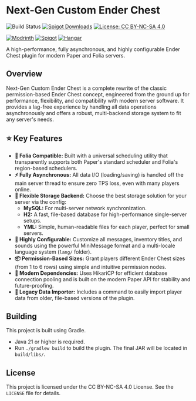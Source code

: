 # Next-Gen Custom Ender Chest

![Build Status](https://img.shields.io/github/actions/workflow/status/maiminhdung/CustomEnderChest-NextGen/build.yml?branch=main)
[![Spigot Downloads](https://img.shields.io/spiget/downloads/127090?logo=spigotmc&logoColor=white&label=spigot%20downloads&labelColor=%23ED8106&color=%23FF994C)](https://www.spigotmc.org/resources/next-gen-custom-ender-chest-async-multi-storage-mysql-h2-yml-folia-support.127090/)
[![License: CC BY-NC-SA 4.0](https://img.shields.io/badge/License-CC_BY--NC--SA_4.0-lightgrey.svg)](https://creativecommons.org/licenses/by-nc-sa/4.0/)

[![Modrinth](https://cdn.jsdelivr.net/npm/@intergrav/devins-badges@3/assets/compact/available/modrinth_vector.svg)](https://modrinth.com/plugin/smart-spawner-plugin)
[![Spigot](https://cdn.jsdelivr.net/npm/@intergrav/devins-badges@3/assets/compact/available/spigot_vector.svg)]([https://www.spigotmc.org/resources/120743/](https://www.spigotmc.org/resources/127090/))
[![Hangar](https://cdn.jsdelivr.net/npm/@intergrav/devins-badges@3/assets/compact/available/hangar_vector.svg)](https://hangar.papermc.io/maiminhdung/Next-Gen-CustomEnderChest)

A high-performance, fully asynchronous, and highly configurable Ender Chest plugin for modern Paper and Folia servers.

## Overview

Next-Gen Custom Ender Chest is a complete rewrite of the classic permission-based Ender Chest concept, engineered from the ground up for performance, flexibility, and compatibility with modern server software. It provides a lag-free experience by handling all data operations asynchronously and offers a robust, multi-backend storage system to fit any server's needs.

## ⭐ Key Features

* **🚀 Folia Compatible:** Built with a universal scheduling utility that transparently supports both Paper's standard scheduler and Folia's region-based schedulers.
* **⚡ Fully Asynchronous:** All data I/O (loading/saving) is handled off the main server thread to ensure zero TPS loss, even with many players online.
* **💾 Flexible Storage Backend:** Choose the best storage solution for your server via the config:
    * **MySQL:** For multi-server network synchronization.
    * **H2:** A fast, file-based database for high-performance single-server setups.
    * **YML:** Simple, human-readable files for each player, perfect for small servers.
* **🎨 Highly Configurable:** Customize all messages, inventory titles, and sounds using the powerful MiniMessage format and a multi-locale language system (`lang/` folder).
* **📦 Permission-Based Sizes:** Grant players different Ender Chest sizes (from 1 to 6 rows) using simple and intuitive permission nodes.
* **🔧 Modern Dependencies:** Uses HikariCP for efficient database connection pooling and is built on the modern Paper API for stability and future-proofing.
* **🔄 Legacy Data Importer:** Includes a command to easily import player data from older, file-based versions of the plugin.

## Building

This project is built using Gradle.

* Java 21 or higher is required.
* Run `./gradlew build` to build the plugin. The final JAR will be located in `build/libs/`.

## License

This project is licensed under the CC BY-NC-SA 4.0 License. See the `LICENSE` file for details.
